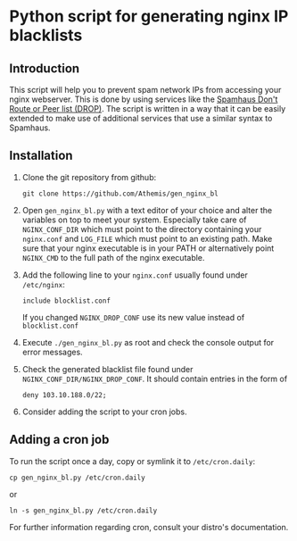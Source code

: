 # Python script for generating nginx IP blacklists

## Introduction
   
   This script will help you to prevent spam network IPs from
   accessing your nginx webserver. This is done by using services like the [Spamhaus Don't Route or Peer list (DROP)](www.spamhaus.org/drop/).
   The script is written in a way that it can be easily extended to make use of additional services that use a similar syntax to Spamhaus.
   

## Installation

   1. Clone the git repository from github:
   
      `git clone https://github.com/Athemis/gen_nginx_bl`
      
   2. Open `gen_nginx_bl.py` with a text editor of your choice and alter the variables on top to meet your system.
      Especially take care of `NGINX_CONF_DIR` which must point to the directory containing your `nginx.conf` and `LOG_FILE` which must point to an existing path. Make sure that your nginx executable is in your PATH or alternatively point `NGINX_CMD` to the full path of the nginx executable.
      
   3. Add the following line to your `nginx.conf` usually found under `/etc/nginx`:
   
      `include blocklist.conf`
      
      If you changed `NGINX_DROP_CONF` use its new value instead of `blocklist.conf`
      
   4. Execute `./gen_nginx_bl.py` as root and check the console output for error messages.
   
   5. Check the generated blacklist file found under `NGINX_CONF_DIR/NGINX_DROP_CONF`. It should contain entries in the form of
   
      `deny 103.10.188.0/22;`
      
   6. Consider adding the script to your cron jobs.
   

## Adding a cron job
  
   To run the script once a day, copy or symlink it to `/etc/cron.daily`:
   
   `cp gen_nginx_bl.py /etc/cron.daily`
      
   or
      
   `ln -s gen_nginx_bl.py /etc/cron.daily`
   
   For further information regarding cron, consult your distro's documentation.
